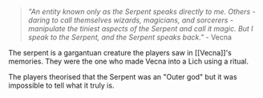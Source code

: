 > *"An entity known only as the Serpent speaks directly to me. Others - daring to call themselves wizards, magicians, and sorcerers - manipulate the tiniest aspects of the Serpent and call it magic. But I speak to the Serpent, and the Serpent speaks back."* - Vecna

The serpent is a gargantuan creature the players saw in [[Vecna]]'s memories. They were the one who made Vecna into a Lich using a ritual.

The players theorised that the Serpent was an "Outer god" but it was impossible to tell what it truly is.